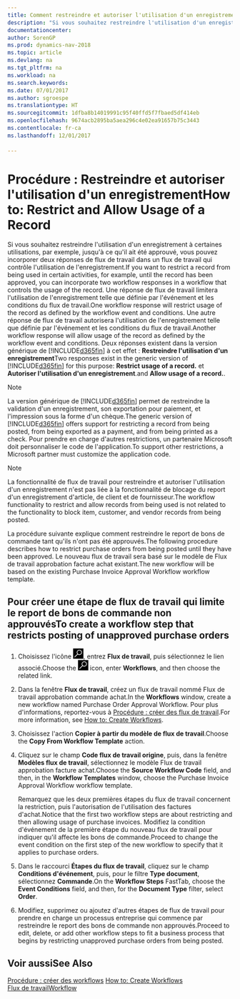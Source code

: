 ```yaml
---
title: Comment restreindre et autoriser l'utilisation d'un enregistrement
description: "Si vous souhaitez restreindre l'utilisation d'un enregistrement à certaines utilisations, par exemple, jusqu'à ce qu'il ait été approuvé, vous pouvez incorporer deux réponses de flux de travail dans un flux de travail qui contrôle l'utilisation de l'enregistrement."
documentationcenter: 
author: SorenGP
ms.prod: dynamics-nav-2018
ms.topic: article
ms.devlang: na
ms.tgt_pltfrm: na
ms.workload: na
ms.search.keywords: 
ms.date: 07/01/2017
ms.author: sgroespe
ms.translationtype: HT
ms.sourcegitcommit: 1dfba8b14019991c95f40ffd5f7fbaed5df414eb
ms.openlocfilehash: 9674acb2895ba5aea296c4e02ea91657b75c3443
ms.contentlocale: fr-ca
ms.lasthandoff: 12/01/2017

---
```

# <a name="how-to-restrict-and-allow-usage-of-a-record"></a><span data-ttu-id="2425c-103">Procédure : Restreindre et autoriser l'utilisation d'un enregistrement</span><span class="sxs-lookup"><span data-stu-id="2425c-103">How to: Restrict and Allow Usage of a Record</span></span>
<span data-ttu-id="2425c-104">Si vous souhaitez restreindre l'utilisation d'un enregistrement à certaines utilisations, par exemple, jusqu'à ce qu'il ait été approuvé, vous pouvez incorporer deux réponses de flux de travail dans un flux de travail qui contrôle l'utilisation de l'enregistrement.</span><span class="sxs-lookup"><span data-stu-id="2425c-104">If you want to restrict a record from being used in certain activities, for example, until the record has been approved, you can incorporate two workflow responses in a workflow that controls the usage of the record.</span></span> <span data-ttu-id="2425c-105">Une réponse de flux de travail limitera l'utilisation de l'enregistrement telle que définie par l'événement et les conditions du flux de travail.</span><span class="sxs-lookup"><span data-stu-id="2425c-105">One workflow response will restrict usage of the record as defined by the workflow event and conditions.</span></span> <span data-ttu-id="2425c-106">Une autre réponse de flux de travail autorisera l'utilisation de l'enregistrement telle que définie par l'événement et les conditions du flux de travail.</span><span class="sxs-lookup"><span data-stu-id="2425c-106">Another workflow response will allow usage of the record as defined by the workflow event and conditions.</span></span> <span data-ttu-id="2425c-107">Deux réponses existent dans la version générique de [!INCLUDE[d365fin](includes/d365fin_md.md)] à cet effet : **Restreindre l'utilisation d'un enregistrement**</span><span class="sxs-lookup"><span data-stu-id="2425c-107">Two responses exist in the generic version of [!INCLUDE[d365fin](includes/d365fin_md.md)] for this purpose: **Restrict usage of a record.**</span></span> <span data-ttu-id="2425c-108">et **Autoriser l'utilisation d'un enregistrement**.</span><span class="sxs-lookup"><span data-stu-id="2425c-108">and **Allow usage of a record.**.</span></span>

> [!NOTE]  
>  <span data-ttu-id="2425c-109">La version générique de [!INCLUDE[d365fin](includes/d365fin_md.md)] permet de restreindre la validation d'un enregistrement, son exportation pour paiement, et l'impression sous la forme d'un chèque.</span><span class="sxs-lookup"><span data-stu-id="2425c-109">The generic version of [!INCLUDE[d365fin](includes/d365fin_md.md)] offers support for restricting a record from being posted, from being exported as a payment, and from being printed as a check.</span></span> <span data-ttu-id="2425c-110">Pour prendre en charge d'autres restrictions, un partenaire Microsoft doit personnaliser le code de l'application.</span><span class="sxs-lookup"><span data-stu-id="2425c-110">To support other restrictions, a Microsoft partner must customize the application code.</span></span>  

> [!NOTE]  
>  <span data-ttu-id="2425c-111">La fonctionnalité de flux de travail pour restreindre et autoriser l'utilisation d'un enregistrement n'est pas liée à la fonctionnalité de blocage du report d'un enregistrement d'article, de client et de fournisseur.</span><span class="sxs-lookup"><span data-stu-id="2425c-111">The workflow functionality to restrict and allow records from being used is not related to the functionality to block item, customer, and vendor records from being posted.</span></span>

<span data-ttu-id="2425c-112">La procédure suivante explique comment restreindre le report de bons de commande tant qu'ils n'ont pas été approuvés.</span><span class="sxs-lookup"><span data-stu-id="2425c-112">The following procedure describes how to restrict purchase orders from being posted until they have been approved.</span></span> <span data-ttu-id="2425c-113">Le nouveau flux de travail sera basé sur le modèle de Flux de travail approbation facture achat existant.</span><span class="sxs-lookup"><span data-stu-id="2425c-113">The new workflow will be based on the existing Purchase Invoice Approval Workflow workflow template.</span></span>  

## <a name="to-create-a-workflow-step-that-restricts-posting-of-unapproved-purchase-orders"></a><span data-ttu-id="2425c-114">Pour créer une étape de flux de travail qui limite le report de bons de commande non approuvés</span><span class="sxs-lookup"><span data-stu-id="2425c-114">To create a workflow step that restricts posting of unapproved purchase orders</span></span>  
1. <span data-ttu-id="2425c-115">Choisissez l'icône ![Page ou rapport pour la recherche](media/ui-search/search_small.png "icône Page ou rapport pour la recherche"), entrez **Flux de travail**, puis sélectionnez le lien associé.</span><span class="sxs-lookup"><span data-stu-id="2425c-115">Choose the ![Search for Page or Report](media/ui-search/search_small.png "Search for Page or Report icon") icon, enter **Workflows**, and then choose the related link.</span></span>  
2. <span data-ttu-id="2425c-116">Dans la fenêtre **Flux de travail**, créez un flux de travail nommé Flux de travail approbation commande achat.</span><span class="sxs-lookup"><span data-stu-id="2425c-116">In the **Workflows** window, create a new workflow named Purchase Order Approval Workflow.</span></span> <span data-ttu-id="2425c-117">Pour plus d'informations, reportez\-vous à [Procédure : créer des flux de travail](across-how-to-create-workflows.md).</span><span class="sxs-lookup"><span data-stu-id="2425c-117">For more information, see [How to: Create Workflows](across-how-to-create-workflows.md).</span></span>  
3. <span data-ttu-id="2425c-118">Choisissez l'action **Copier à partir du modèle de flux de travail**.</span><span class="sxs-lookup"><span data-stu-id="2425c-118">Choose the **Copy From Workflow Template** action.</span></span>  
4. <span data-ttu-id="2425c-119">Cliquez sur le champ **Code flux de travail origine**, puis, dans la fenêtre **Modèles flux de travail**, sélectionnez le modèle Flux de travail approbation facture achat.</span><span class="sxs-lookup"><span data-stu-id="2425c-119">Choose the **Source Workflow Code** field, and then, in the **Workflow Templates** window, choose the Purchase Invoice Approval Workflow workflow template.</span></span>  

     <span data-ttu-id="2425c-120">Remarquez que les deux premières étapes du flux de travail concernent la restriction, puis l'autorisation de l'utilisation des factures d'achat.</span><span class="sxs-lookup"><span data-stu-id="2425c-120">Notice that the first two workflow steps are about restricting and then allowing usage of purchase invoices.</span></span> <span data-ttu-id="2425c-121">Modifiez la condition d'événement de la première étape du nouveau flux de travail pour indiquer qu'il affecte les bons de commande.</span><span class="sxs-lookup"><span data-stu-id="2425c-121">Proceed to change the event condition on the first step of the new workflow to specify that it applies to purchase orders.</span></span>  
5. <span data-ttu-id="2425c-122">Dans le raccourci **Étapes du flux de travail**, cliquez sur le champ **Conditions d'événement**, puis, pour le filtre **Type document**, sélectionnez **Commande**.</span><span class="sxs-lookup"><span data-stu-id="2425c-122">On the **Workflow Steps** FastTab, choose the **Event Conditions** field, and then, for the **Document Type** filter, select **Order**.</span></span>  
6. <span data-ttu-id="2425c-123">Modifiez, supprimez ou ajoutez d'autres étapes de flux de travail pour prendre en charge un processus entreprise qui commence par restreindre le report des bons de commande non approuvés.</span><span class="sxs-lookup"><span data-stu-id="2425c-123">Proceed to edit, delete, or add other workflow steps to fit a business process that begins by restricting unapproved purchase orders from being posted.</span></span>  

## <a name="see-also"></a><span data-ttu-id="2425c-124">Voir aussi</span><span class="sxs-lookup"><span data-stu-id="2425c-124">See Also</span></span>  
<span data-ttu-id="2425c-125">[Procédure : créer des workflows](across-how-to-create-workflows.md) </span><span class="sxs-lookup"><span data-stu-id="2425c-125">[How to: Create Workflows](across-how-to-create-workflows.md) </span></span>  
[<span data-ttu-id="2425c-126">Flux de travail</span><span class="sxs-lookup"><span data-stu-id="2425c-126">Workflow</span></span>](across-workflow.md)   

